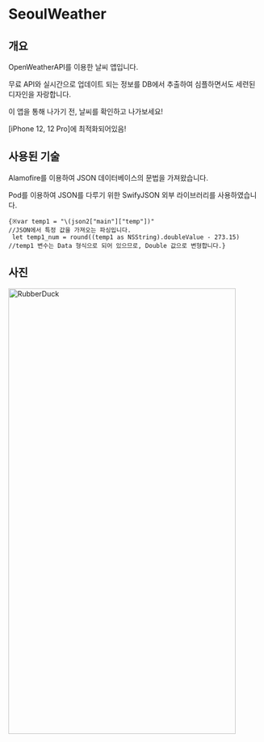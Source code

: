 # SeoulWeather
개요
-------------
OpenWeatherAPI를 이용한 날씨 앱입니다.

무료 API와 실시간으로 업데이트 되는 정보를 DB에서 추출하여 심플하면서도 세련된 디자인을 자랑합니다.

이 앱을 통해 나가기 전, 날씨를 확인하고 나가보세요!

[iPhone 12, 12 Pro]에 최적화되어있음!

사용된 기술
-------------
Alamofire를 이용하여 JSON 데이터베이스의 문법을 가져왔습니다.

Pod를 이용하여 JSON를 다루기 위한 SwifyJSON 외부 라이브러리를 사용하였습니다.
 
 <pre><code>{※var temp1 = "\(json2["main"]["temp"])"                          //JSON에서 특정 값을 가져오는 파싱입니다.
 let temp1_num = round((temp1 as NSString).doubleValue - 273.15) //temp1 변수는 Data 형식으로 되어 있으므로, Double 값으로 변형합니다.}</code></pre>

사진
-------------
<img src="https://github.com/ycbusiness/SeoulWeather/blob/main/%E1%84%89%E1%85%B3%E1%84%8F%E1%85%B3%E1%84%85%E1%85%B5%E1%86%AB%E1%84%89%E1%85%A3%E1%86%BA%202021-01-17%20%E1%84%8B%E1%85%A9%E1%84%92%E1%85%AE%203.28.29.png" width="450px" height="880px" title="px(픽셀) 크기 설정" alt="RubberDuck"></img><br/>
